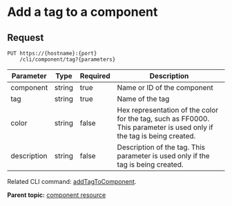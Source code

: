 # Add a tag to a component

## Request

```
PUT https://{hostname}:{port}
    /cli/component/tag?{parameters}

```

|Parameter|Type|Required|Description|
|---------|----|--------|-----------|
|component|string|true|Name or ID of the component|
|tag|string|true|Name of the tag|
|color|string|false|Hex representation of the color for the tag, such as FF0000. This parameter is used only if the tag is being created.|
|description|string|false|Description of the tag. This parameter is used only if the tag is being created.|

Related CLI command: [addTagToComponent](udclient_addtagtocomponent.md).

**Parent topic:** [component resource](../../com.ibm.udeploy.api.doc/topics/rest_cli_component.md)

